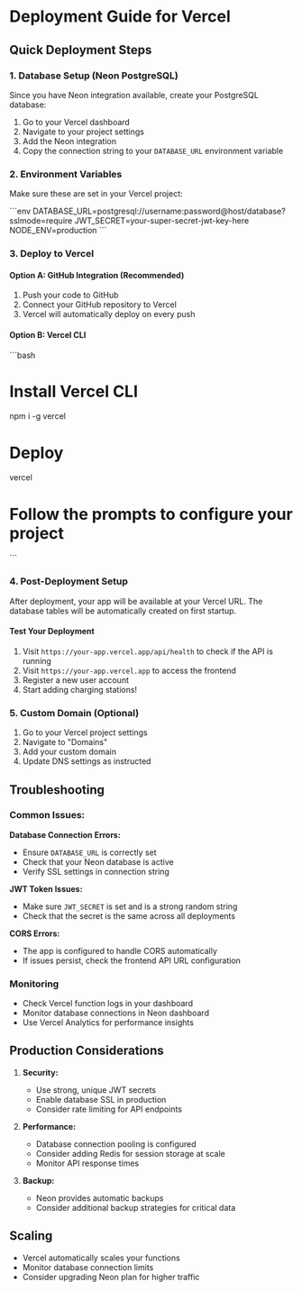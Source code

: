 # Deployment Guide for Vercel

## Quick Deployment Steps

### 1. Database Setup (Neon PostgreSQL)
Since you have Neon integration available, create your PostgreSQL database:

1. Go to your Vercel dashboard
2. Navigate to your project settings
3. Add the Neon integration
4. Copy the connection string to your `DATABASE_URL` environment variable

### 2. Environment Variables
Make sure these are set in your Vercel project:

\`\`\`env
DATABASE_URL=postgresql://username:password@host/database?sslmode=require
JWT_SECRET=your-super-secret-jwt-key-here
NODE_ENV=production
\`\`\`

### 3. Deploy to Vercel

#### Option A: GitHub Integration (Recommended)
1. Push your code to GitHub
2. Connect your GitHub repository to Vercel
3. Vercel will automatically deploy on every push

#### Option B: Vercel CLI
\`\`\`bash
# Install Vercel CLI
npm i -g vercel

# Deploy
vercel

# Follow the prompts to configure your project
\`\`\`

### 4. Post-Deployment Setup

After deployment, your app will be available at your Vercel URL. The database tables will be automatically created on first startup.

#### Test Your Deployment
1. Visit `https://your-app.vercel.app/api/health` to check if the API is running
2. Visit `https://your-app.vercel.app` to access the frontend
3. Register a new user account
4. Start adding charging stations!

### 5. Custom Domain (Optional)
1. Go to your Vercel project settings
2. Navigate to "Domains"
3. Add your custom domain
4. Update DNS settings as instructed

## Troubleshooting

### Common Issues:

**Database Connection Errors:**
- Ensure `DATABASE_URL` is correctly set
- Check that your Neon database is active
- Verify SSL settings in connection string

**JWT Token Issues:**
- Make sure `JWT_SECRET` is set and is a strong random string
- Check that the secret is the same across all deployments

**CORS Errors:**
- The app is configured to handle CORS automatically
- If issues persist, check the frontend API URL configuration

### Monitoring
- Check Vercel function logs in your dashboard
- Monitor database connections in Neon dashboard
- Use Vercel Analytics for performance insights

## Production Considerations

1. **Security:**
   - Use strong, unique JWT secrets
   - Enable database SSL in production
   - Consider rate limiting for API endpoints

2. **Performance:**
   - Database connection pooling is configured
   - Consider adding Redis for session storage at scale
   - Monitor API response times

3. **Backup:**
   - Neon provides automatic backups
   - Consider additional backup strategies for critical data

## Scaling
- Vercel automatically scales your functions
- Monitor database connection limits
- Consider upgrading Neon plan for higher traffic
